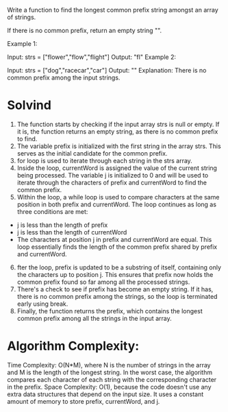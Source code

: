 Write a function to find the longest common prefix string amongst an array of strings.

If there is no common prefix, return an empty string "".



Example 1:

Input: strs = ["flower","flow","flight"]
Output: "fl"
Example 2:

Input: strs = ["dog","racecar","car"]
Output: ""
Explanation: There is no common prefix among the input strings.


# Solvind 
1. The function starts by checking if the input array strs is null or empty. If it is, the function returns an empty string, as there is no common prefix to find.
2. The variable prefix is initialized with the first string in the array strs. This serves as the initial candidate for the common prefix.
3. for loop is used to iterate through each string in the strs array.
4. Inside the loop, currentWord is assigned the value of the current string being processed. The variable j is initialized to 0 and will be used to iterate through the characters of prefix and currentWord to find the common prefix.
5. Within the loop, a while loop is used to compare characters at the same position in both prefix and currentWord. The loop continues as long as three conditions are met:
  *  j is less than the length of prefix
  *  j is less than the length of currentWord
  *  The characters at position j in prefix and currentWord are equal.
   This loop essentially finds the length of the common prefix shared by prefix and currentWord.
6. fter the loop, prefix is updated to be a substring of itself, containing only the characters up to position j.
This ensures that prefix now holds the common prefix found so far among all the processed strings.
7. There's a check to see if prefix has become an empty string. If it has, there is no common prefix among the strings, so the loop is terminated early using break.
8. Finally, the function returns the prefix, which contains the longest common prefix among all the strings in the input array.

# Algorithm Complexity:

Time Complexity: O(N*M), where N is the number of strings in the array and M is the length of the longest string. In the worst case, the algorithm compares each character of each string with the corresponding character in the prefix.
Space Complexity: O(1), because the code doesn't use any extra data structures that depend on the input size. It uses a constant amount of memory to store prefix, currentWord, and j.